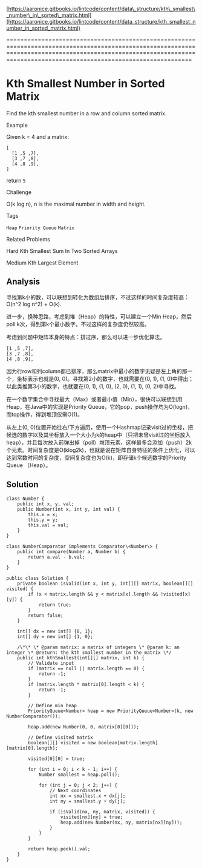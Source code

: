 [https://aaronice.gitbooks.io/lintcode/content/data\_structure/kth\_smallest\_number\_in\_sorted\_matrix.html](https://aaronice.gitbooks.io/lintcode/content/data_structure/kth_smallest_number_in_sorted_matrix.html)

=======================================================================================================================================================================================================================

Kth Smallest Number in Sorted Matrix
====================================

Find the kth smallest number in a row and column sorted matrix.

Example

Given k = 4 and a matrix:

```
[
  [1 ,5 ,7],
  [3 ,7 ,8],
  [4 ,8 ,9],
]

```

return `5`

Challenge

O(k log n), n is the maximal number in width and height.

Tags

`Heap` `Priority Queue` `Matrix`

Related Problems

Hard Kth Smallest Sum In Two Sorted Arrays

Medium Kth Largest Element

Analysis
--------

寻找第k小的数，可以联想到转化为数组后排序，不过这样的时间复杂度较高：O(n^2 log n^2) + O(k).

进一步，换种思路，考虑到堆（Heap）的特性，可以建立一个Min Heap，然后poll k次，得到第k个最小数字。不过这样的复杂度仍然较高。

考虑到问题中矩阵本身的特点：排过序，那么可以进一步优化算法。

```
[1 ,5 ,7],
[3 ,7 ,8],
[4 ,8 ,9],

```

因为行row和列column都已排序，那么matrix中最小的数字无疑是左上角的那一个，坐标表示也就是(0, 0)。寻找第2小的数字，也就需要在(0, 1), (1, 0)中得出；以此类推第3小的数字，也就要在(0, 1), (1, 0), (2, 0), (1, 1), (0, 2)中寻找。

在一个数字集合中寻找最大（Max）或者最小值（Min），很快可以联想到用Heap，在Java中的实现是Priority Queue，它的pop，push操作均为O(logn)，而top操作，得到堆顶仅需O(1)。

从左上(0, 0)位置开始往右/下方遍历，使用一个Hashmap记录visit过的坐标，把候选的数字以及其坐标放入一个大小为k的heap中（只把未曾visit过的坐标放入heap），并且每次放入前弹出掉（poll）堆顶元素，这样最多会添加（push）2k个元素。时间复杂度是O(klog2k)，也就是说在矩阵自身特征的条件上优化，可以达到常数时间的复杂度，空间复杂度也为O(k)，即存储k个候选数字的Priority Queue （Heap）。

Solution
--------

```
class Number {
    public int x, y, val;
    public Number(int x, int y, int val) {
        this.x = x;
        this.y = y;
        this.val = val;
    }
}

class NumberComparator implements Comparator\<Number\> {
    public int compare(Number a, Number b) {
        return a.val - b.val;
    }
}

public class Solution {
    private boolean isValid(int x, int y, int[][] matrix, boolean[][] visited) {
        if (x < matrix.length && y < matrix[x].length && !visited[x][y]) {
            return true;
        }
        return false;
    }

    int[] dx = new int[] {0, 1};
    int[] dy = new int[] {1, 0};

    /\*\* \* @param matrix: a matrix of integers \* @param k: an integer \* @return: the kth smallest number in the matrix \*/
    public int kthSmallest(int[][] matrix, int k) {
        // Validate input
        if (matrix == null || matrix.length == 0) {
            return -1;
        }
        if (matrix.length * matrix[0].length < k) {
            return -1;
        }

        // Define min heap
        PriorityQueue<Number> heap = new PriorityQueue<Number>(k, new NumberComparator());

        heap.add(new Number(0, 0, matrix[0][0]));

        // Define visited matrix
        boolean[][] visited = new boolean[matrix.length][matrix[0].length];

        visited[0][0] = true;    

        for (int i = 0; i < k - 1; i++) {
            Number smallest = heap.poll();

            for (int j = 0; j < 2; j++) {
                // Next coordinates
                int nx = smallest.x + dx[j];
                int ny = smallest.y + dy[j];

                if (isValid(nx, ny, matrix, visited)) {
                    visited[nx][ny] = true;
                    heap.add(new Number(nx, ny, matrix[nx][ny]));
                }
            }
        }

        return heap.peek().val;
    }
}
```